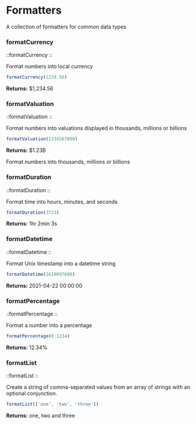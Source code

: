 # Formatters

A collection of formatters for common data types

### formatCurrency

::formatCurrency
::

Format numbers into local currency

```js [js]
formatCurrency(1234.56)
```

**Returns:** $1,234.56

### formatValuation

::formatValuation
::

Format numbers into valuations displayed in thousands, millions or billions

```js [js]
formatValuation(1234567890)
```

**Returns:** $1.23B

Format numbers into thousands, millions or billions

### formatDuration

::formatDuration
::

Format time into hours, minutes, and seconds

```js [js]
formatDuration(3723)
```

**Returns:** 1hr 2min 3s

### formatDatetime

::formatDatetime
::

Format Unix timestamp into a datetime string

```js [js]
formatDatetime(1619097600)
```

**Returns:** 2021-04-22 00:00:00

### formatPercentage

::formatPercentage
::

Format a number into a percentage

```js [js]
formatPercentage(0.1234)
```

**Returns:** 12.34%

### formatList

::formatList
::

Create a string of comma-separated values from an array of strings with an optional conjunction.

```js [js]
formatList(['one', 'two', 'three'])
```

**Returns:** one, two and three


